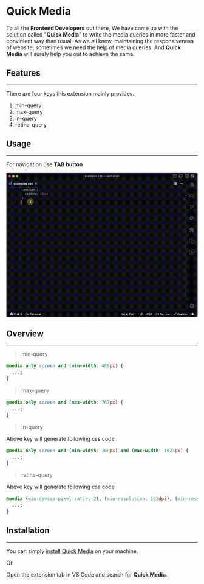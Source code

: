# **Quick Media**

To all the **Frontend Developers** out there, We have came up with the solution
called "**Quick Media**" to write the media queries in more faster and convinient way than usual. As we all know, maintaining the responsiveness of website, sometimes we need the help of media queries. And **Quick Media** will surely help you out to achieve the same.

## Features

---

There are four keys this extension mainly provides.

1. min-query
1. max-query
1. in-query
1. retina-query

## Usage

---

For navigation use **TAB button**

![Quick Query](./images/quiskquery.gif)

## Overview

---

> min-query

```css
@media only screen and (min-width: 480px) {
  ...;
}
```

> max-query

```css
@media only screen and (max-width: 767px) {
  ...;
}
```

> in-query

Above key will generate following css code

```css
@media only screen and (min-width: 768px) and (max-width: 1023px) {
  ...;
}
```

> retina-query

Above key will generate following css code

```css
@media (min-device-pixel-ratio: 2), (min-resolution: 192dpi), (min-resolution: 2dppx) {
  ...;
}
```

## Installation

---

You can simply [install Quick Media](https://marketplace.visualstudio.com/items?itemName=YK911.quickmedia) on your machine.

Or

Open the extension tab in VS Code and search for **Quick Media**.
